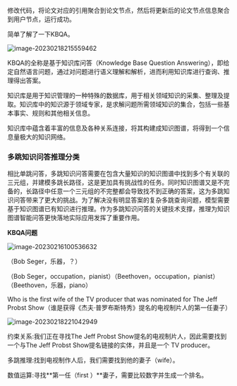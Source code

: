 修改代码，将论文对应的引用聚合到论文节点，然后将更新后的论文节点信息聚合到用户节点，运行成功。

简单了解了一下KBQA。

![image-20230218215559462](https://gitee.com/ning13445/picture/raw/master/picture/1/image-20230218215559462.png)



KBQA的全称是基于知识库问答（Knowledge Base Question Answering），即给定自然语言问题，通过对问题进行语义理解和解析，进而利用知识库进行查询、推理得出答案。

知识库是用于知识管理的一种特殊的数据库，用于相关领域知识的采集、整理及提取。知识库中的知识源于领域专家，是求解问题所需领域知识的集合，包括一些基本事实、规则和其他相关信息。

知识库中蕴含着丰富的信息及各种关系连接，将其构建成知识图谱，将得到一个信息量极大的知识网络。

### **多跳知识问答推理分类**

相比单跳问答，多跳知识问答需要在包含大量知识的知识图谱中找到多个有关联的三元组，并建模多跳长路径，这是更加具有挑战性的任务。同时知识图谱又是不完备的，长路径中任意一个三元组的不完整都会导致找不到正确的答案，这为多跳知识问答带来了更大的挑战。为了解决没有明显答案的复杂多跳查询问题，模型需要基于知识图谱已有知识进行推理。作为多跳知识问答的关键技术支撑，推理为知识图谱智能问答更快落地实际应用发挥了重要作用。

**KBQA问题**

![image-20230216100536632](https://gitee.com/ning13445/picture/raw/master/picture/1/image-20230216100536632.png)

（Bob Seger，乐器，？）

（Bob Seger，occupation，pianist）（Beethoven，occupation，pianist）（Beethoven，乐器，piano）



Who is the first wife of the TV producer that was nominated for The Jeff Probst Show（谁是获得《杰夫·普罗布斯特秀》提名的电视制片人的第一任妻子）

![image-20230218221042949](https://gitee.com/ning13445/picture/raw/master/picture/1/image-20230218221042949.png)

约束关系:我们正在寻找The Jeff Probst Show提名的电视制片人，因此需要找到一个与The Jeff Probst Show提名链接的实体，并且是一个 TV producer。

多跳推理:找到电视制作人后，我们需要找到他的妻子（wife）。

数值运算:寻找**第一任（first ）**妻子，需要比较数字并生成一个排名。

